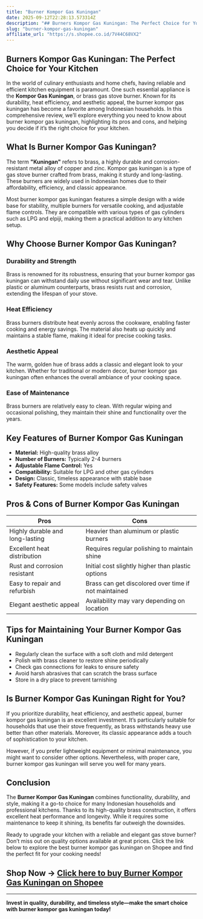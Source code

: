 ```yaml
---
title: "Burner Kompor Gas Kuningan"
date: 2025-09-12T22:28:13.573314Z
description: "## Burners Kompor Gas Kuningan: The Perfect Choice for Your Kitchen..."
slug: "burner-kompor-gas-kuningan"
affiliate_url: "https://s.shopee.co.id/7V44C68VX2"
---
```

## Burners Kompor Gas Kuningan: The Perfect Choice for Your Kitchen

In the world of culinary enthusiasts and home chefs, having reliable and efficient kitchen equipment is paramount. One such essential appliance is the **Kompor Gas Kuningan**, or brass gas stove burner. Known for its durability, heat efficiency, and aesthetic appeal, the burner kompor gas kuningan has become a favorite among Indonesian households. In this comprehensive review, we’ll explore everything you need to know about burner kompor gas kuningan, highlighting its pros and cons, and helping you decide if it’s the right choice for your kitchen.

## What Is Burner Kompor Gas Kuningan?

The term **"Kuningan"** refers to brass, a highly durable and corrosion-resistant metal alloy of copper and zinc. Kompor gas kuningan is a type of gas stove burner crafted from brass, making it sturdy and long-lasting. These burners are widely used in Indonesian homes due to their affordability, efficiency, and classic appearance.

Most burner kompor gas kuningan features a simple design with a wide base for stability, multiple burners for versatile cooking, and adjustable flame controls. They are compatible with various types of gas cylinders such as LPG and elpiji, making them a practical addition to any kitchen setup.

## Why Choose Burner Kompor Gas Kuningan?

### Durability and Strength

Brass is renowned for its robustness, ensuring that your burner kompor gas kuningan can withstand daily use without significant wear and tear. Unlike plastic or aluminum counterparts, brass resists rust and corrosion, extending the lifespan of your stove.

### Heat Efficiency

Brass burners distribute heat evenly across the cookware, enabling faster cooking and energy savings. The material also heats up quickly and maintains a stable flame, making it ideal for precise cooking tasks.

### Aesthetic Appeal

The warm, golden hue of brass adds a classic and elegant look to your kitchen. Whether for traditional or modern decor, burner kompor gas kuningan often enhances the overall ambiance of your cooking space.

### Ease of Maintenance

Brass burners are relatively easy to clean. With regular wiping and occasional polishing, they maintain their shine and functionality over the years.

## Key Features of Burner Kompor Gas Kuningan

- **Material:** High-quality brass alloy
- **Number of Burners:** Typically 2-4 burners
- **Adjustable Flame Control:** Yes
- **Compatibility:** Suitable for LPG and other gas cylinders
- **Design:** Classic, timeless appearance with stable base
- **Safety Features:** Some models include safety valves

## Pros & Cons of Burner Kompor Gas Kuningan

| **Pros** | **Cons** |
|------------------------------|-------------------------------------|
| Highly durable and long-lasting | Heavier than aluminum or plastic burners |
| Excellent heat distribution | Requires regular polishing to maintain shine |
| Rust and corrosion resistant | Initial cost slightly higher than plastic options |
| Easy to repair and refurbish | Brass can get discolored over time if not maintained |
| Elegant aesthetic appeal | Availability may vary depending on location |

## Tips for Maintaining Your Burner Kompor Gas Kuningan

- Regularly clean the surface with a soft cloth and mild detergent
- Polish with brass cleaner to restore shine periodically
- Check gas connections for leaks to ensure safety
- Avoid harsh abrasives that can scratch the brass surface
- Store in a dry place to prevent tarnishing

## Is Burner Kompor Gas Kuningan Right for You?

If you prioritize durability, heat efficiency, and aesthetic appeal, burner kompor gas kuningan is an excellent investment. It’s particularly suitable for households that use their stove frequently, as brass withstands heavy use better than other materials. Moreover, its classic appearance adds a touch of sophistication to your kitchen.

However, if you prefer lightweight equipment or minimal maintenance, you might want to consider other options. Nevertheless, with proper care, burner kompor gas kuningan will serve you well for many years.

## Conclusion

The **Burner Kompor Gas Kuningan** combines functionality, durability, and style, making it a go-to choice for many Indonesian households and professional kitchens. Thanks to its high-quality brass construction, it offers excellent heat performance and longevity. While it requires some maintenance to keep it shining, its benefits far outweigh the downsides.

Ready to upgrade your kitchen with a reliable and elegant gas stove burner? Don’t miss out on quality options available at great prices. Click the link below to explore the best burner kompor gas kuningan on Shopee and find the perfect fit for your cooking needs!

## Shop Now → [Click here to buy Burner Kompor Gas Kuningan on Shopee](https://s.shopee.co.id/7V44C68VX2)

---

**Invest in quality, durability, and timeless style—make the smart choice with burner kompor gas kuningan today!**